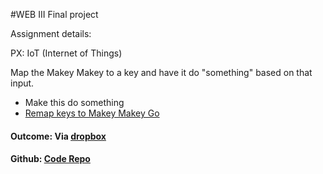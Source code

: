 #WEB III Final project


Assignment details:

PX: IoT (Internet of Things)

Map the Makey Makey to a key and have it do "something" based on that input.

- Make this do something
- [Remap keys to Makey Makey Go](http://www.makeymakey.com/remap/go.html)


#### Outcome: Via [dropbox](https://dl.dropboxusercontent.com/u/38033202/Final/index.html)

#### Github: [Code Repo](https://github.com/brentschneider/Web-III-Final)
